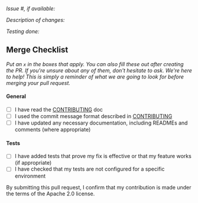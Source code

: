 *Issue #, if available:*

*Description of changes:*

*Testing done:*

## Merge Checklist

_Put an `x` in the boxes that apply. You can also fill these out after creating the PR. If you're unsure about any of them, don't hesitate to ask. We're here to help! This is simply a reminder of what we are going to look for before merging your pull request._

#### General

- [ ] I have read the [CONTRIBUTING](https://github.com/aws/credentials-fetcher/blob/mainline/CONTRIBUTING.md) doc
- [ ] I used the commit message format described in [CONTRIBUTING](https://github.com/aws/credentials-fetcher/blob/mainline/CONTRIBUTING.md#commit-your-change)
- [ ] I have updated any necessary documentation, including READMEs and comments (where appropriate)

#### Tests

- [ ] I have added tests that prove my fix is effective or that my feature works (if appropriate)
- [ ] I have checked that my tests are not configured for a specific environment

By submitting this pull request, I confirm that my contribution is made under the terms of the Apache 2.0 license.
